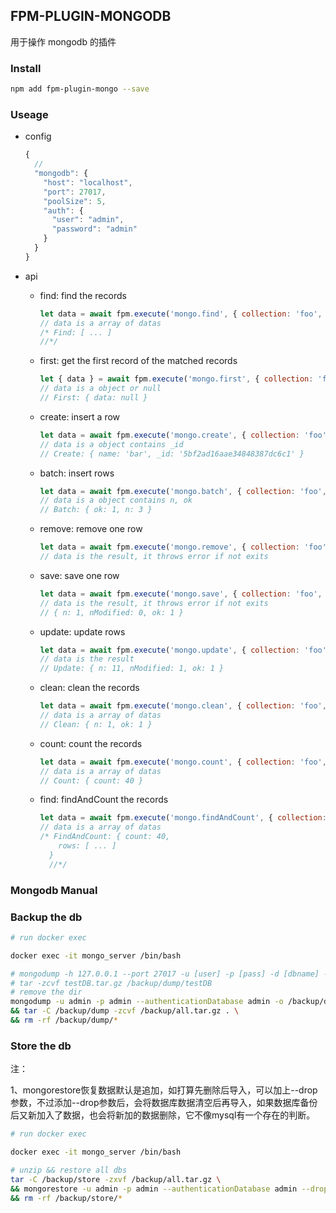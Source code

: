 ## FPM-PLUGIN-MONGODB
用于操作 mongodb 的插件

### Install
```bash
npm add fpm-plugin-mongo --save
```

### Useage

- config
  ```javascript
  {
    //
    "mongodb": {
      "host": "localhost",
      "port": 27017,
      "poolSize": 5,
      "auth": {
        "user": "admin",
        "password": "admin"
      }
    }
  }
  ```
- api

  - find: find the records
    ```javascript
    let data = await fpm.execute('mongo.find', { collection: 'foo', condition: { name: 'bar1' }, limit: 5, sort: 'i-', skip: 5 });
    // data is a array of datas
    /* Find: [ ... ]
    //*/
    ```
  - first: get the first record of the matched records
    ```javascript
    let { data } = await fpm.execute('mongo.first', { collection: 'foo', condition: { name: 'bar1' }, limit: 5, sort: 'i-', skip: 5 });
    // data is a object or null
    // First: { data: null }
    ```
  - create: insert a row
    ```javascript
    let data = await fpm.execute('mongo.create', { collection: 'foo', row: { name: 'bar' } });
    // data is a object contains _id
    // Create: { name: 'bar', _id: '5bf2ad16aae34848387dc6c1' }
    ```
  - batch: insert rows
    ```javascript
    let data = await fpm.execute('mongo.batch', { collection: 'foo', rows: [ { name: 'bar1' }, { name: 'bar12' }, { name: 'bar13' } ] });
    // data is a object contains n, ok
    // Batch: { ok: 1, n: 3 }
    ```
  - remove: remove one row
    ```javascript
    let data = await fpm.execute('mongo.remove', { collection: 'foo', id: '5bf26e4efdd5f12e08fab6b6' });
    // data is the result, it throws error if not exits
    ```
  - save: save one row
    ```javascript
    let data = await fpm.execute('mongo.save', { collection: 'foo', id: '5bf26e4efdd5f12e08fab6b6', row: { name: 'modified' } });
    // data is the result, it throws error if not exits
    // { n: 1, nModified: 0, ok: 1 }
    ```
  - update: update rows
    ```javascript
    let data = await fpm.execute('mongo.update', { collection: 'foo', condition: { name: 'bar' }, row: { name: 'modified' } });
    // data is the result
    // Update: { n: 11, nModified: 1, ok: 1 }
    ```
  - clean: clean the records
    ```javascript
    let data = await fpm.execute('mongo.clean', { collection: 'foo', condition: { name: 'bar1' } });
    // data is a array of datas
    // Clean: { n: 1, ok: 1 }
    ```
  - count: count the records
    ```javascript
    let data = await fpm.execute('mongo.count', { collection: 'foo', condition: { name: 'bar1' }});
    // data is a array of datas
    // Count: { count: 40 }
    ```
  - find: findAndCount the records
    ```javascript
    let data = await fpm.execute('mongo.findAndCount', { collection: 'foo', condition: { name: 'bar1' }, limit: 5, sort: 'i-', skip: 5 });
    // data is a array of datas
    /* FindAndCount: { count: 40,
        rows: [ ... ]
      }
      //*/
    ```

### Mongodb Manual




### Backup the db
```bash
# run docker exec

docker exec -it mongo_server /bin/bash

# mongodump -h 127.0.0.1 --port 27017 -u [user] -p [pass] -d [dbname] -o /backup/dump --authenticationDatabase admin
# tar -zcvf testDB.tar.gz /backup/dump/testDB
# remove the dir
mongodump -u admin -p admin --authenticationDatabase admin -o /backup/dump  \
&& tar -C /backup/dump -zcvf /backup/all.tar.gz . \
&& rm -rf /backup/dump/*

```
### Store the db

注：

1、mongorestore恢复数据默认是追加，如打算先删除后导入，可以加上--drop参数，不过添加--drop参数后，会将数据库数据清空后再导入，如果数据库备份后又新加入了数据，也会将新加的数据删除，它不像mysql有一个存在的判断。

```bash
# run docker exec

docker exec -it mongo_server /bin/bash

# unzip && restore all dbs
tar -C /backup/store -zxvf /backup/all.tar.gz \
&& mongorestore -u admin -p admin --authenticationDatabase admin --drop /backup/store/  \
&& rm -rf /backup/store/*

```